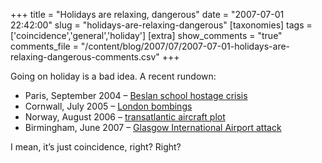 +++
title = "Holidays are relaxing, dangerous"
date = "2007-07-01 22:42:00"
slug = "holidays-are-relaxing-dangerous"
[taxonomies]
tags = ['coincidence','general','holiday']
[extra]
show_comments = "true"
comments_file = "/content/blog/2007/07/2007-07-01-holidays-are-relaxing-dangerous-comments.csv"
+++

Going on holiday is a bad idea. A recent rundown:

- Paris, September 2004 – [Beslan school hostage crisis](http://en.wikipedia.org/wiki/Beslan_siege)
- Cornwall, July 2005 – [London bombings](http://en.wikipedia.org/wiki/7/7)
- Norway, August 2006 – [transatlantic aircraft plot](http://en.wikipedia.org/wiki/2006_transatlantic_aircraft_plot)
- Birmingham, June 2007 – [Glasgow International Airport attack](http://en.wikipedia.org/wiki/2007_Glasgow_International_Airport_attack)

I mean, it’s just coincidence, right? Right?
